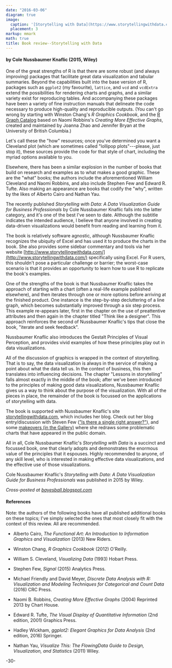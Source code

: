 ```yaml
---
date: "2016-03-06"
diagram: true
image:
  caption: '[Storytelling with Data](https://www.storytellingwithdata.com)'
  placement: 3
markup: mmark
math: true
title: Book review--Storytelling with Data
---
```




#### by Cole Nussbaumer Knaflic (2015, Wiley)


One of the great strengths of R is that there are some robust (and always improving) packages that facilitate great data visualization and tabular summaries. Beyond the capabilities built into the base version of R, packages such as `ggplot2` (my favourite), `lattice`, and `vcd` and `vcdExtra` extend the possibilities for rendering charts and graphs, and a similar variety exist for reproducing tables. And accompanying these packages have been a variety of fine instruction manuals that delineate the code necessary to produce high-quality and reproducible outputs. (You can't go wrong by starting with Winston Chang's _R Graphics Cookbook_, and the [R Graph Catalog](http://shiny.stat.ubc.ca/r-graph-catalog/) based on Naomi Robbins's _Creating More Effective Graphs_, created and maintained by Joanna Zhao and Jennifer Bryan at the University of British Columbia.)

Let's call these the "how" resources; once you've determined you want a Cleveland plot (which are sometimes called "lollipop plots"---please, just stop it), these sources provide the code for that style of chart, including the myriad options available to you.

Elsewhere, there has been a similar explosion in the number of books that build on research and examples as to what makes a good graphic.  These are the "what" books; the authors include the aforementioned William Cleveland and Naomi Robbins, and also include  Stephen Few and Edward R. Tufte. Also making an appearance are books that codify the "why", written by the likes of Alberto Cairo and Nathan Yau.

The recently published _Storytelling with Data: A Data Visualization Guide for Business Professionals_ by Cole Nussbaumer Knaflic falls into the latter category, and it's one of the best I've seen to date. Although the subtitle indicates the intended audience, I believe that anyone involved in creating data-driven visualizations would benefit from reading and learning from it.

The book is relatively software agnostic, although Nussbaumer Knaflic recognizes the ubiquity of Excel and has used it to produce the charts in the book. She also provides some sidebar commentary and tools via her website [http://www.storytellingwithdata.com/](http://www.storytellingwithdata.com/) specifically using Excel. For R users, this shouldn't pose a particular challenge or barrier; the worst-case scenario is that it provides an opportunity to learn how to use R to replicate the book's examples. 

One of the strengths of the book is that Nussbaumer Knaflic takes the approach of starting with a chart (often a real-life example published elsewhere), and then iterates through one or more options before arriving at the finished product. One instance is the step-by-step decluttering of a line graph, which becomes substantially improved through a six step process. This example re-appears later, first in the chapter on the use of preattentive attributes and then again in the chapter titled "Think like a designer". This approach reinforces the second of Nussbaumer Knaflic's tips that close the book, "iterate and seek feedback".

Nussbaumer Knaflic also introduces the Gestalt Principles of Visual Perception, and provides vivid examples of how these principles play out in data visualizations.

All of the discussion of graphics is wrapped in the context of storytelling. That is to say, the data visualization is always in the service of making a point about what the data tell us. In the context of business, this then translates into influencing decisions. The chapter "Lessons in storytelling" falls almost exactly in the middle of the book; after we've been introduced to the principles of making good data visualizations, Nussbaumer Knaflic gives us a way to think about the purpose of the visualization. With all of the pieces in place, the remainder of the book is focussed on the applications of storytelling with data.

The book is supported with Nussbaumer Knaflic's site [storytellingwithdata.com](http://www.storytellingwithdata.com/), which includes her blog. Check out her blog entry/discussion with Steven Few (["Is there a single right answer?"](http://www.storytellingwithdata.com/blog/2016/1/12/is-there-a-single-right-answer)), and some [makeovers (in the Gallery)](http://www.storytellingwithdata.com/gallery/) where she redraws some problematic charts that have appeared in the public domain. 

All in all, Cole Nussbaumer Knaflic's _Storytelling with Data_ is a succinct and focussed book, one that clearly adopts and demonstrates the enormous value of the principles that it espouses. Highly recommended to anyone, of any skill level, who is interested in making effective data visualizations, and the effective use of those visualizations.  

Cole Nussbaumer Knaflic's  _Storytelling with Data: A Data Visualization Guide for Business Professionals_ was published in 2015 by Wiley.

_Cross-posted at [bayesball.blogspot.com](bayesball.blogspot.com)_

#### References

Note: the authors of the following books have all published additional books on these topics; I've simply selected the ones that most closely fit with the context of this review. All are recommended.

* Alberto Cairo, _The Functional Art: An Introduction to Information Graphics and Visualization_ (2013) New Riders.

* Winston Chang, _R Graphics Cookbook_ (2012) O'Reilly.

* William S. Cleveland, _Visualizing Data_ (1993) Hobart Press.

* Stephen Few, _Signal_ (2015) Analytics Press.

* Michael Friendly and David Meyer, _Discrete Data Analysis with R: Visualization and Modeling Techniques for Categorical and Count Data_ (2016) CRC Press.

* Naomi B. Robbins, _Creating More Effective Graphs_ (2004) Reprinted 2013 by Chart House.

* Edward R. Tufte, _The Visual Display of Quantitative Information_ (2nd edition, 2001) Graphics Press.

* Hadley Wickham, _ggplot2: Elegant Graphics for Data Analysis_ (2nd edition, 2016) Springer.

* Nathan Yau, _Visualize This: The FlowingData Guide to Design, Visualization, and Statistics_ (2011) Wiley.

-30-

